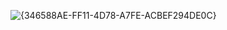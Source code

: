 ![{346588AE-FF11-4D78-A7FE-ACBEF294DE0C}](https://github.com/user-attachments/assets/cfa81db6-6f3a-42f9-8206-1cb5646bdddf)
